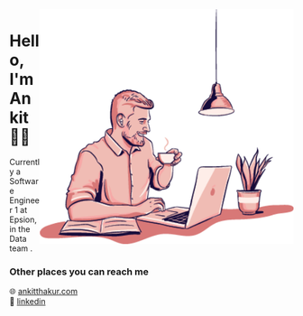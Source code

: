 <img align=right src="https://github.com/ankitthakur00/ankitthakur00/blob/main/428.png" width=450>

# Hello, I'm Ankit 👨‍💻

Currently a Software Engineer 1 at Epsion, in the Data team .


### Other places you can reach me

🌐 [ankitthakur.com](https://ankitthakur00.github.io/portfolio/)<br>
💼 [linkedin](https://www.linkedin.com/in/ankitthakur00/)<br>

